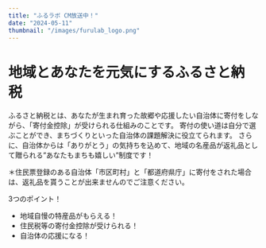 ```yaml
---
title: "ふるラボ CM放送中！"
date: "2024-05-11"
thumbnail: "/images/furulab_logo.png"
---
```

# 地域とあなたを元気にするふるさと納税
ふるさと納税とは、あなたが生まれ育った故郷や応援したい自治体に寄付をしながら、「寄付金控除」が受けられる仕組みのことです。
寄付の使い道は自分で選ぶことができ、まちづくりといった自治体の課題解決に役立てられます。
さらに、自治体からは「ありがとう」の気持ちを込めて、地域の名産品が返礼品として贈られる”あなたもまちも嬉しい”制度です！

＊住民票登録のある自治体「市区町村」と「都道府県庁」に寄付をされた場合は、返礼品を貰うことが出来ませんのでご注意ください。

3つのポイント！
- 地域自慢の特産品がもらえる！
- 住民税等の寄付金控除が受けられる！
-  自治体の応援になる！